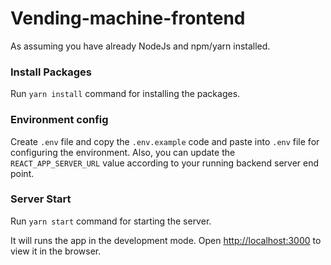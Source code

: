# Vending-machine-frontend

As assuming you have already NodeJs and npm/yarn installed.

### Install Packages

Run `yarn install` command for installing the packages.

### Environment config

Create `.env` file and copy the `.env.example` code and paste into `.env` file for configuring the environment.
Also, you can update the `REACT_APP_SERVER_URL` value according to your running backend server end point.

### Server Start

Run `yarn start` command for starting the server.

It will runs the app in the development mode.
Open [http://localhost:3000](http://localhost:3000) to view it in the browser.
